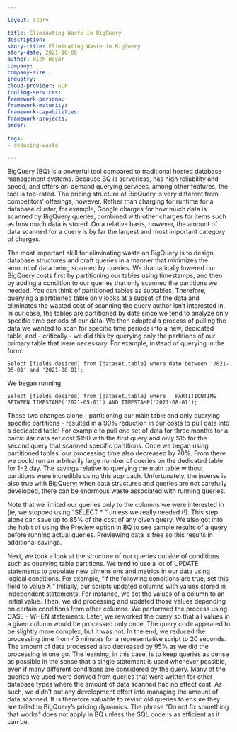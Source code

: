 ```yaml
---

layout: story

title: Eliminating Waste in BigQuery
description:
story-title: Eliminating Waste in BigQuery
story-date: 2021-10-08
author: Rich Hoyer
company: 
company-size:
industry: 
cloud-provider: GCP
tooling-services:
framework-persona:
framework-maturity:
framework-capabilities:
framework-projects:
order:
 
tags:
- reducing-waste

---
```


BigQuery (BQ) is a powerful tool compared to traditional hosted database management systems. Because BQ is serverless, has high reliability and speed, and offers on-demand querying services, among other features, the tool is top-rated. The pricing structure of BiqQuery is very different from competitors’ offerings, however. Rather than charging for runtime for a database cluster, for example, Google charges for how much data is scanned by BigQuery queries, combined with other charges for items such as how much data is stored. On a relative basis, however, the amount of data scanned for a query is by far the largest and most important category of charges.

The most important skill for eliminating waste on BigQuery is to design database structures and craft queries in a manner that minimizes the amount of data being scanned by queries. We dramatically lowered our BigQuery costs first by partitioning our tables using timestamps, and then by adding a condition to our queries that only scanned the partitions we needed. You can think of partitioned tables as subtables. Therefore, querying a partitioned table only looks at a subset of the data and eliminates the wasted cost of scanning the query author isn’t interested in. In our case, the tables are partitioned by date since we tend to analyze only specific time periods of our data. We then adopted a process of pulling the data we wanted to scan for specific time periods into a new, dedicated table, and - critically - we did this by querying only the partitions of our primary table that were necessary. For example, instead of querying in the form:

```Select [fields desired] from [dataset.table] where date between '2021-05-01' and '2021-08-01';```

We began running:

```Select [fields desired] from [dataset.table] where  _PARTITIONTIME BETWEEN TIMESTAMP('2021-05-01') AND TIMESTAMP('2021-08-01');```

Those two changes alone - partitioning our main table and only querying specific partitions - resulted in a 90% reduction in our costs to pull data into a dedicated table! For example to pull one set of data for three months for a particular data set cost $150 with the first query and only $15 for the second query that scanned specific partitions. Once we began using partitioned tables, our processing time also decreased by 70%. From there we could run an arbitrarily large number of queries on the dedicated table for $1-$2 day. The savings relative to querying the main table without partitions were incredible using this approach. Unfortunately, the inverse is also true with BigQuery: when data structures and queries are not carefully developed, there can be enormous waste associated with running queries.

Note that we limited our queries only to the columns we were interested in (ie, we stopped using “SELECT * “ unless we really needed t!). This step alone can save up to 85% of the cost of any given query. We also got into the habit of using the Preview option in BQ to see sample results of a query before running actual queries. Previewing data is free so this results in additional savings.

Next, we took a look at the structure of our queries outside of conditions such as querying table partitions. We tend to use a lot of UPDATE statements to populate new dimensions and metrics in our data using logical conditions. For example, “if the following conditions are true, set this field to value X.” Initially, our scripts updated columns with values stored in independent statements. For instance, we set the values of a column to an initial value. Then, we did processing and updated those values depending on certain conditions from other columns. We performed the process using CASE - WHEN statements. Later, we reworked the query so that all values in a given column would be processed only once. The query code appeared to be slightly more complex, but it was not. In the end, we reduced the processing time from 45 minutes for a representative script to 20 seconds. The amount of data processed also decreased by 95% as we did the processing in one go. The learning, in this case, is to keep queries as dense as possible in the sense that a single statement is used whenever possible, even if many different conditions are considered by the query. Many of the queries we used were derived from queries that were written for other database types where the amount of data scanned had no effect cost. As such, we didn’t put any development effort into managing the amount of data scanned. It is therefore valuable to revisit old queries to ensure they are tailed to BigQuery’s pricing dynamics. The phrase “Do not fix something that works” does not apply in BQ unless the SQL code is as efficient as it can be.